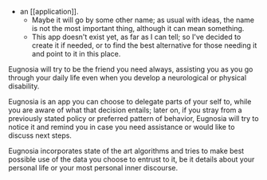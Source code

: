 - an [[application]].
  - Maybe it will go by some other name; as usual with ideas, the name is not the most important thing, although it can mean something.
  - This app doesn't exist yet, as far as I can tell; so I've decided to create it if needed, or to find the best alternative for those needing it and point to it in this place.

Eugnosia will try to be the friend you need always, assisting you as you go through your daily life even when you develop a neurological or physical disability.

Eugnosia is an app you can choose to delegate parts of your self to, while you are aware of what that decision entails; later on, if you stray from a previously stated policy or preferred pattern of behavior, Eugnosia will try to notice it and remind you in case you need assistance or would like to discuss next steps.

Eugnosia incorporates state of the art algorithms and tries to make best possible use of the data you choose to entrust to it, be it details about your personal life or your most personal inner discourse.